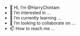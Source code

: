 - 👋 Hi, I’m @HarryChintam
- 👀 I’m interested in ...
- 🌱 I’m currently learning ...
- 💞️ I’m looking to collaborate on ...
- 📫 How to reach me ...

<!---
HarryChintam/HarryChintam is a ✨ special ✨ repository because its `README.md` (this file) appears on your GitHub profile.
You can click the Preview link to take a look at your changes.
--->
